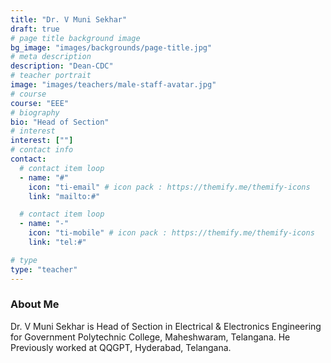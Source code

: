 ```yaml
---
title: "Dr. V Muni Sekhar"
draft: true
# page title background image
bg_image: "images/backgrounds/page-title.jpg"
# meta description
description: "Dean-CDC"
# teacher portrait
image: "images/teachers/male-staff-avatar.jpg"
# course
course: "EEE"
# biography
bio: "Head of Section"
# interest
interest: [""]
# contact info
contact:
  # contact item loop
  - name: "#"
    icon: "ti-email" # icon pack : https://themify.me/themify-icons
    link: "mailto:#"

  # contact item loop
  - name: "-"
    icon: "ti-mobile" # icon pack : https://themify.me/themify-icons
    link: "tel:#"

# type
type: "teacher"
---
```


### About Me

Dr. V Muni Sekhar is Head of Section in Electrical & Electronics Engineering for Government Polytechnic College, Maheshwaram, Telangana. He Previously worked at QQGPT, Hyderabad, Telangana.
